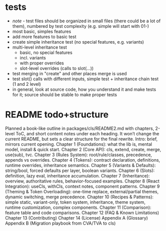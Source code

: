 # tests
- _note_ - test files should be organized in small files (there could be a lot of them), numbered by test complexity (e.g. simple will start with 01-)
- most basic, simples features
- add more features to basic test
- create simple inheritance test (no special features, e.g. variants)
- multi-level inheritance test
    - basic, no special features
    - incl. variants
    - with proper overrides
    - slot-level overrides (calls to slot(...))
- test merging in "create" and other places merge is used
- test slot() calls with different inputs, simple test + inheritance chain test (1 and 2 level)
- in general, look at source code, how you understand it and make tests for it; source should be stable to make proper tests

# README todo+structure

Planned a book-like outline in packages/cls/README2.md with chapters, 2-level ToC, and short content notes under each heading. It won’t change the current README, but sets a clear structure for the final rewrite.
Intro: brief, mirrors current opening.
Chapter 1 (Foundations): what the lib is, mental model, install & quick start.
Chapter 2 (Core API): cls, extend, create, merge, use(sub), tvc.
Chapter 3 (Rules System): root/rule/classes, precedence, appends vs overrides.
Chapter 4 (Tokens): contract declaration, definitions, runtime overrides, inheritance semantics.
Chapter 5 (Variants & Defaults): string/bool, forced defaults per layer, boolean variants.
Chapter 6 (Slots): definition, lazy eval, inheritance accumulation.
Chapter 7 (Inheritance): overview, authoritative rules, behavior-focused examples.
Chapter 8 (React Integration): useCls, withCls, context notes, component patterns.
Chapter 9 (Theming & Token Overloading): one-time replace, external/partial themes, dynamic switching, merge precedence.
Chapter 10 (Recipes & Patterns): simple static, variant-only, token system, inheritance, theme system, runtime customization, complex components.
Chapter 11 (Comparison): feature table and code comparisons.
Chapter 12 (FAQ & Known Limitations)
Chapter 13 (Contributing)
Chapter 14 (License)
Appendix A (Glossary)
Appendix B (Migration playbook from CVA/TVA to cls)
